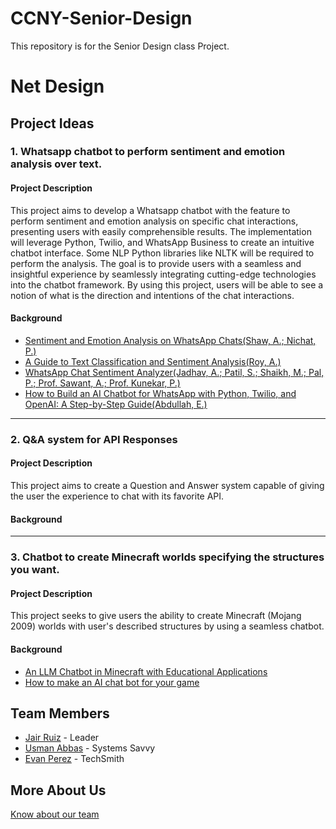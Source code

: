 # CCNY-Senior-Design
This repository is for the Senior Design class Project. 

# Net Design 

## Project Ideas
### 1. Whatsapp chatbot to perform sentiment and emotion analysis over text.
#### Project Description
This project aims to develop a Whatsapp chatbot with the feature to perform sentiment and emotion analysis on specific chat interactions, presenting users with easily comprehensible results.
The implementation will leverage Python, Twilio, and WhatsApp Business to create an intuitive chatbot interface. Some NLP Python libraries like NLTK will be required to perform the analysis. 
The goal is to provide users with a seamless and insightful experience by seamlessly integrating cutting-edge technologies into the chatbot framework. By using this project, users will be able to see a notion of what is the direction and intentions of the chat interactions. 
#### Background
- [Sentiment and Emotion Analysis on WhatsApp Chats(Shaw, A.; Nichat, P.)](https://www.researchgate.net/profile/Ankit-Shaw-5/publication/355961441_Sentiment_and_Emotion_Analysis_on_WhatsApp_Chats/links/6186712707be5f31b74d4c40/Sentiment-and-Emotion-Analysis-on-WhatsApp-Chats.pdf)
- [A Guide to Text Classification and Sentiment Analysis(Roy, A.)](https://towardsdatascience.com/a-guide-to-text-classification-and-sentiment-analysis-2ab021796317)
- [WhatsApp Chat Sentiment Analyzer(Jadhav, A.; Patil, S.; Shaikh, M.; Pal, P.; Prof. Sawant, A.; Prof. Kunekar, P.)](https://d1wqtxts1xzle7.cloudfront.net/95681889/WhatsApp_Chat_Sentiment_Analyzer-libre.pdf?1670918381=&response-content-disposition=inline%3B+filename%3DWhatsApp_Chat_Sentiment_Analyzer.pdf&Expires=1708303614&Signature=KaIsQIoE2nuPujA9aVxntlrYTF-JPPzOiMr-2D3lYqR1OF8sCcvgqGfUfrNCZszpBnx0wequvsjc5dGBvDNpIed60FzLL7Buyk23RrxN-m3NYo1AiUqZ0ecoRvKTmTXIzco4rCjx769PBYVfoSIXLfuZYuyTzeT1hsDScXimF7OhwpJzXQBEF2nvE17oW~A~tFFzi7t~PW-o~i1xfIIvvQ8MQR-DoTbF~a68fzE7ZZuy6MMVyZr-82D-nCVIQQlxDY8dm4A6921D63DmRdKOMCNcJUeeo-2Fk9GxzfMuYOOGBJ6cPaJwvjt4aA1nSzbuXmbAitFcBtRr6rHxmYD8GQ__&Key-Pair-Id=APKAJLOHF5GGSLRBV4ZA)
- [How to Build an AI Chatbot for WhatsApp with Python, Twilio, and OpenAI: A Step-by-Step Guide(Abdullah, E.)](https://www.twilio.com/en-us/blog/ai-chatbot-whatsapp-python-twilio-openai)

---

### 2. Q&A system for API Responses
#### Project Description
This project aims to create a Question and Answer system capable of giving the user the experience to chat with its favorite API.
#### Background

---

### 3. Chatbot to create Minecraft worlds specifying the structures you want.
#### Project Description
This project seeks to give users the ability to create Minecraft (Mojang 2009) worlds with user's described structures by using a seamless chatbot.
#### Background
- [An LLM Chatbot in Minecraft with Educational Applications](https://www.researchgate.net/publication/377748743_An_LLM_Chatbot_in_Minecraft_with_Educational_Applications)
- [How to make an AI chat bot for your game](https://devforum.roblox.com/t/how-to-make-an-ai-chat-bot-for-your-game/2578050)
## Team Members
- [Jair Ruiz](https://github.com/JNikolo) - Leader
- [Usman Abbas](https://github.com/uscod) - Systems Savvy
- [Evan Perez](https://github.com/evanperez444) - TechSmith

## More About Us
[Know about our team](https://docs.google.com/presentation/d/1SBlGVdz81NUZDpsXQ5xZXaC7oOi-OAkKURFXmy4CcT8/edit?usp=sharing)

